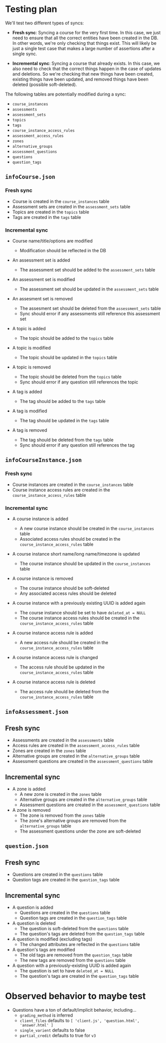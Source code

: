# Testing plan

We'll test two different types of syncs:

* **Fresh sync**: Syncing a course for the very first time. In this case, we just need to ensure that all the correct entities have been created in the DB. In other words, we're only checking that things exist. This will likely be just a single test case that makes a large number of assertions after a single sync.

* **Incremental sync**: Syncing a course that already exists. In this case, we also need to check that the correct things happen in the case of updates and deletions. So we're checking that new things have been created, existing things have been updated, and removed things have been deleted (possible soft-deleted).

The following tables are potentially modified during a sync:
* `course_instances`
* `assessments`
* `assessment_sets`
* `topics`
* `tags`
* `course_instance_access_rules`
* `assessment_access_rules`
* `zones`
* `alternative_groups`
* `assessment_questions`
* `questions`
* `question_tags`

## `infoCourse.json`

### Fresh sync
* Course is created in the `course_instances` table
* Assessment sets are created in the `assessment_sets` table
* Topics are created in the `topics` table
* Tags are created in the `tags` table

### Incremental sync
* Course name/title/options are modified
  * Modification should be reflected in the DB

* An assessment set is added
  * The assessment set should be added to the `assessment_sets` table
* An assessment set is modified
  * The assessment set should be updated in the `assessment_sets` table
* An assesment set is removed
  * The assesment set should be deleted from the `assessment_sets` table
  * Sync should error if any assessments still reference this assessment set

* A topic is added
  * The topic should be added to the `topics` table
* A topic is modified
  * The topic should be updated in the `topics` table
* A topic is removed
  * The topic should be deleted from the `topics` table
  * Sync should error if any question still references the topic

* A tag is added
  * The tag should be added to the `tags` table
* A tag is modified
  * The tag should be updated in the `tags` table
* A tag is removed
  * The tag should be deleted from the `tags` table
  * Sync should error if any question still references the tag


## `infoCourseInstance.json`

### Fresh sync
* Course instances are created in the `course_instances` table
* Course instance access rules are created in the `course_instance_access_rules` table

### Incremental sync
* A course instance is added
  * A new course instance should be created in the `course_instances` table
  * Associated access rules should be created in the `course_instance_access_rules` table
* A course instance short name/long name/timezone is updated
  * The course instance should be updated in the `course_instances` table
* A course instance is removed
  * The course instance should be soft-deleted
  * Any associated access rules should be deleted
* A course instance with a previously existing UUID is added again
  * The course instance should be set to have `deleted_at = NULL`
  * The course instance access rules should be created in the `course_instance_access_rules` table

* A course instance access rule is added
  * A new access rule should be created in the `course_instance_access_rules` table
* A course instance access rule is changed
  * The access rule should be updated in the `course_instance_access_rules` table
* A course instance access rule is deleted
  * The access rule should be deleted from the `course_instance_access_rules` table

## `infoAssessment.json`

## Fresh sync
* Assessments are created in the `assessments` table
* Access rules are created in the `assessment_access_rules` table
* Zones are created in the `zones` table
* Alternative groups are created in the `alternative_groups` table
* Assessment questions are created in the `assessment_questions` table

## Incremental sync
* A zone is added
  * A new zone is created in the `zones` table
  * Alternative groups are created in the `alternative_groups` table
  * Assessment questions are created in the `assessment_questions` table
* A zone is removed
  * The zone is removed from the `zones` table
  * The zone's alternative groups are removed from the `alternative_groups` table
  * The assessment questions under the zone are soft-deleted

## `question.json`

## Fresh sync
* Questions are created in the `questions` table
* Question tags are created in the `question_tags` table

## Incremental sync
* A question is added
  * Questions are created in the `questions` table
  * Question tags are created in the `question_tags` table
* A question is deleted
  * The question is soft-deleted from the `questions` table
  * The question's tags are deleted from the `question_tags` table
* A question is modified (excluding tags)
  * The changed attributes are reflected in the `questions` table
* A question's tags are modified
  * The old tags are removed from the `question_tags` table
  * The new tags are removed from the `questions` table
* A question with a previously-existing UUID is added again
  * The question is set to have `deleted_at = NULL`
  * The question's tags are created in the `question_tags` table

# Observed behavior to maybe test

* Questions have a ton of default/implicit behavior, including...
  * `grading_method` is inferred
  * `client_files` defaults to `[ 'client.js', 'question.html', 'answer.html' ]`
  * `single_varient` defaults to false
  * `partial_credit` defaults to true for `v3`
